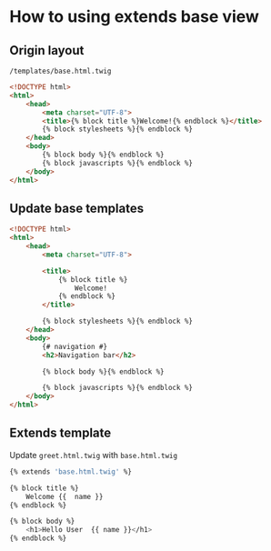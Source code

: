 # How to using extends base view

## Origin layout

`/templates/base.html.twig`

```html
<!DOCTYPE html>
<html>
    <head>
        <meta charset="UTF-8">
        <title>{% block title %}Welcome!{% endblock %}</title>
        {% block stylesheets %}{% endblock %}
    </head>
    <body>
        {% block body %}{% endblock %}
        {% block javascripts %}{% endblock %}
    </body>
</html>
```

## Update base templates

```html
<!DOCTYPE html>
<html>
    <head>
        <meta charset="UTF-8">

        <title>
            {% block title %}
                Welcome!
            {% endblock %}
        </title>

        {% block stylesheets %}{% endblock %}
    </head>
    <body>
        {# navigation #}
        <h2>Navigation bar</h2>

        {% block body %}{% endblock %}

        {% block javascripts %}{% endblock %}
    </body>
</html>
```

## Extends template

Update `greet.html.twig` with `base.html.twig`

```bash
{% extends 'base.html.twig' %}

{% block title %}
    Welcome {{  name }}
{% endblock %}

{% block body %}
    <h1>Hello User  {{ name }}</h1>
{% endblock %}
```
